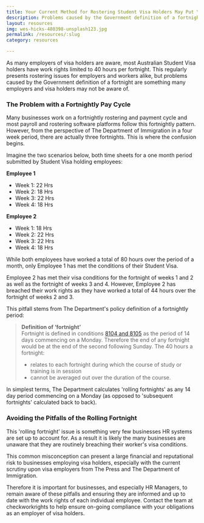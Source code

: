 ```yaml
---
title: Your Current Method for Rostering Student Visa Holders May Put Your Business At Risk
description: Problems caused by the Government definition of a fortnight are something many employers and visa holders may not be aware of
layout: resources
img: wes-hicks-480398-unsplash123.jpg
permalink: /resources/:slug
category: resources

---
```


As many employers of visa holders are aware, most Australian Student Visa holders have work rights limited to 40 hours per fortnight. This regularly presents rostering issues for employers and workers alike, but problems caused by the Government definition of a fortnight are something many employers and visa holders may not be aware of. 

### The Problem with a Fortnightly Pay Cycle
Many businesses work on a fortnightly rostering and payment cycle and most payroll and rostering software platforms follow this fortnightly pattern. However, from the perspective of The Department of Immigration in a four week period, there are actually three fortnights. This is where the confusion begins.

Imagine the two scenarios below, both time sheets for a one month period submitted by Student Visa holding employees:

**Employee 1**
+ Week 1: 22 Hrs
+ Week 2: 18 Hrs
+ Week 3: 22 Hrs
+ Week 4: 18 Hrs

**Employee 2**
+ Week 1: 18 Hrs
+ Week 2: 22 Hrs
+ Week 3: 22 Hrs
+ Week 4: 18 Hrs

While both employees have worked a total of 80 hours over the period of a month, only Employee 1 has met the conditions of their Student Visa. 

Employee 2 has met their visa conditions for the fortnight of weeks 1 and 2 as well as the fortnight of weeks 3 and 4. However, Employee 2 has breached their work rights as they have worked a total of 44 hours over the fortnight of weeks 2 and 3. 

This pitfall stems from The Department's policy definition of a fortnightly period:

>**Definition of ‘fortnight’**<br>
>Fortnight is defined in conditions [8104 and 8105](https://www.homeaffairs.gov.au/trav/stud/more/visa-conditions/visa-conditions-family) as the period of 14 days commencing on a Monday. Therefore the end of any fortnight would be at the end of the second following Sunday. The 40 hours a fortnight: 
>+ relates to each fortnight during which the course of study or training is in session
>+ cannot be averaged out over the duration of the course.

In simplest terms, The Department calculates 'rolling fortnights' as any 14 day period commencing on a Monday (as opposed to 'subsequent fortnights' calculated back to back). 

### Avoiding the Pitfalls of the Rolling Fortnight
This 'rolling fortnight' issue is something very few businesses HR systems are set up to account for. As a result it is likely the many businesses are unaware that they are routinely breaching their worker's visa conditions. 

This common misconception can present a large financial and reputational risk to businesses employing visa holders, especially with the current scrutiny upon visa employers from The Press and The Department of Immigration.

Therefore it is important for businesses, and especially HR Managers, to remain aware of these pitfalls and ensuring they are informed and up to date with the work rights of each individual employee. Contact the team at checkworkrights to help ensure on-going compliance with your obligations as an employer of visa holders.
